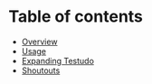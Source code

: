 # Table of contents

* [Overview](README.md)
* [Usage](usage.md)
* [Expanding Testudo](expanding-testudo.md)
* [Shoutouts](shoutouts.md)
